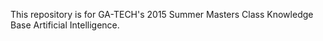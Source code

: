 This repository is for GA-TECH's 2015 Summer Masters Class Knowledge Base Artificial Intelligence. 

